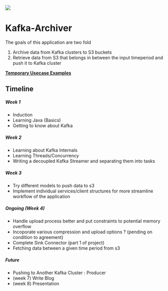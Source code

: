 ![](https://img.shields.io/badge/Made%20With-%20java-%23ED8B00.svg?style=for-the-badge&logo=java&logoColor=white)

# Kafka-Archiver
The goals of this application are two fold
1. Archive data from Kafka clusters to S3 buckets
2. Retrieve data from S3 that belongs in between the input timeperiod and push it to Kafka cluster

<b>[Temporary Usecase Examples](https://github.com/prabh1601/Kafka-Archiver/blob/main/src/main/java/com/prabh/Utils/Main.java)</b>

## Timeline

##### Week 1
* Induction 
* Learning Java (Basics)
* Getting to know about Kafka

##### Week 2 
* Learning about Kafka Internals
* Learning Threads/Concurrency
* Writing a decoupled Kafka Streamer and separating them into tasks

##### Week 3 
* Try different models to push data to s3
* Implement individual services/client structures for more streamline workflow of the application

##### Ongoing (Week 4)
* Handle upload process better and put constraints to potential memory overflow
* Incoporate various compression and upload options ? (pending on condition to agreement)
* Complete Sink Connector (part 1 of project)
* Fetching data between a given time period from s3

##### Future
* Pushing to Another Kafka Cluster : Producer 
* (week 7) Write Blog
* (week 8) Presentation 
